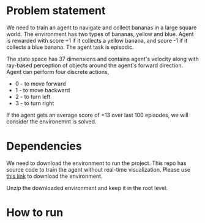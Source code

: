 # Problem statement
We need to train an agent to navigate and collect bananas in a large square world. The environment has two types of bananas, yellow and blue. Agent is rewarded with score +1 if it collects a yellow banana, and score -1 if it collects a blue banana. The agent task is episodic.

The state space has 37 dimensions and contains agent's velocity along with ray-based perception of objects around the agent's forward direction. Agent can perform four discrete actions,
 * 0 - to move forward
 * 1 - to move backward
 * 2 - to turn left
 * 3 - to turn right

If the agent gets an average score of +13 over last 100 episodes, we will consider the environemnt is solved.

# Dependencies
We need to download the environment to run the project. This repo has source code to train the agent without real-time visualization. Please use [this link](https://s3-us-west-1.amazonaws.com/udacity-drlnd/P1/Banana/Banana_Linux_NoVis.zip) to download the environment.

Unzip the downloaded environment and keep it in the root level.
# How to run


